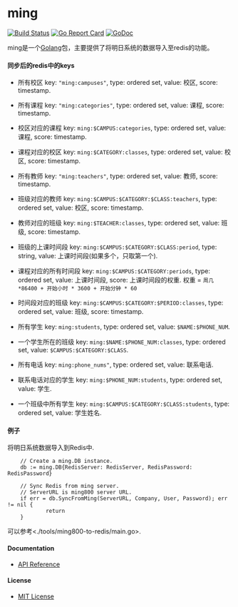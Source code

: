 # ming

[![Build Status](https://travis-ci.org/shchnmz/ming.svg?branch=master)](https://travis-ci.org/shchnmz/ming)
[![Go Report Card](https://goreportcard.com/badge/github.com/shchnmz/ming)](https://goreportcard.com/report/github.com/shchnmz/ming)
[![GoDoc](https://godoc.org/github.com/shchnmz/ming?status.svg)](https://godoc.org/github.com/shchnmz/ming)

ming是一个[Golang](https://golang.org)包，主要提供了将明日系统的数据导入至redis的功能。

#### 同步后的redis中的keys
* 所有校区
  key: `"ming:campuses"`, type: ordered set, value: 校区, score: timestamp.

* 所有课程
  key: `"ming:categories"`, type: ordered set, value: 课程, score: timestamp.

* 校区对应的课程
  key: `ming:$CAMPUS:categories`, type: ordered set, value: 课程, score: timestamp.

* 课程对应的校区
  key: `ming:$CATEGORY:classes`, type: ordered set, value: 校区, score: timestamp.

* 所有教师
  key: `"ming:teachers"`, type: ordered set, value: 教师, score: timestamp.

* 班级对应的教师
  key: `ming:$CAMPUS:$CATEGORY:$CLASS:teachers`, type: ordered set, value: 校区, score: timestamp.

* 教师对应的班级
  key: `ming:$TEACHER:classes`, type: ordered set, value: 班级, score: timestamp.

* 班级的上课时间段
  key: `ming:$CAMPUS:$CATEGORY:$CLASS:period`, type: string, value: 上课时间段(如果多个，只取第一个).

* 课程对应的所有时间段
  key: `ming:$CAMPUS:$CATEGORY:periods`, type: ordered set, value: 上课时间段, score: 上课时间段的权重.
  权重 = `周几*86400 + 开始小时 * 3600 + 开始分钟 * 60`

* 时间段对应的班级
  key: `ming:$CAMPUS:$CATEGORY:$PERIOD:classes`, type: ordered set, value: 班级, score: timestamp.

* 所有学生
  key: `ming:students`, type: ordered set, value: `$NAME:$PHONE_NUM`.

* 一个学生所在的班级
  key: `ming:$NAME:$PHONE_NUM:classes`, type: ordered set, value: `$CAMPUS:$CATEGORY:$CLASS`.

* 所有电话
  key: `ming:phone_nums"`, type: ordered set, value: 联系电话.

* 联系电话对应的学生
  key: `ming:$PHONE_NUM:students`, type: ordered set, value: 学生.

* 一个班级中所有学生
  key: `ming:$CAMPUS:$CATEGORY:$CLASS:students`, type: ordered set, value: 学生姓名.

#### 例子

将明日系统数据导入到Redis中.

        // Create a ming.DB instance.
        db := ming.DB{RedisServer: RedisServer, RedisPassword: RedisPassword}

        // Sync Redis from ming server.
        // ServerURL is ming800 server URL.
        if err = db.SyncFromMing(ServerURL, Company, User, Password); err != nil {
                return
        } 

可以参考<./tools/ming800-to-redis/main.go>.

#### Documentation
* [API Reference](https://godoc.org/github.com/shchnmz/ming)

#### License
* [MIT License](LICENSE)
